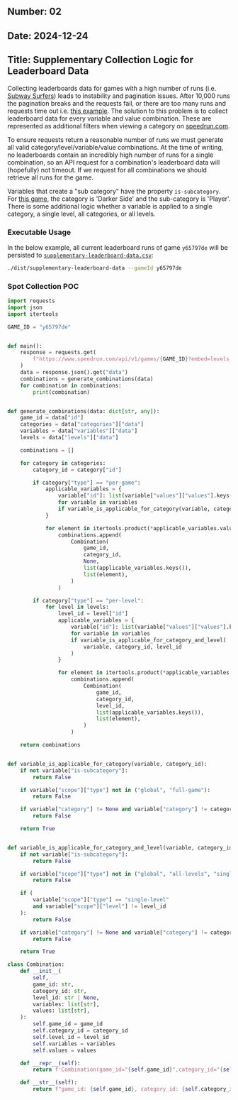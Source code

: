 ## Number: 02

## Date: 2024-12-24

## Title: Supplementary Collection Logic for Leaderboard Data

Collecting leaderboards data for games with a high number of runs
(i.e. [Subway Surfers](https://www.speedrun.com/subsurf)) leads to instability
and pagination issues. After 10,000 runs the pagination breaks and the requests
fail, or there are too many runs and requests time out i.e.
[this example](https://www.speedrun.com/api/v1/leaderboards/y65797de/category/n2y350ed).
The solution to this problem is to collect leaderboard data for every variable
and value combination. These are represented as additional filters when viewing
a category on [speedrun.com](https://www.speedrun.com).

To ensure requests return a reasonable number of runs we must generate all valid
category/level/variable/value combinations. At the time of writing, no leaderboards
contain an incredibly high number of runs for a single combination, so an API request
for a combination's leaderboard data will (hopefully) not timeout. If we request 
for all combinations we should retrieve all runs for the game.

Variables that create a "sub category" have the property `is-subcategory`. For
[this game](https://www.speedrun.com/smo?h=Darker_Side-2p&x=vdooqjod-dlo9oo5l.qoxjdm5q),
the category is 'Darker Side' and the sub-category is 'Player'. There
is some additional logic whether a variable is applied to a single category, a
single level, all categories, or all levels.

### Executable Usage

In the below example, all current leaderboard runs of game `y65797de` will be persisted
to [`supplementary-leaderboard-data.csv`](../data/v1/supplementary-leaderboard-data.csv):

```bash
./dist/supplementary-leaderboard-data --gameId y65797de
```

### Spot Collection POC

```python
import requests
import json
import itertools

GAME_ID = "y65797de"


def main():
    response = requests.get(
        f"https://www.speedrun.com/api/v1/games/{GAME_ID}?embed=levels,categories,variables"
    )
    data = response.json().get("data")
    combinations = generate_combinations(data)
    for combination in combinations:
        print(combination)


def generate_combinations(data: dict[str, any]):
    game_id = data["id"]
    categories = data["categories"]["data"]
    variables = data["variables"]["data"]
    levels = data["levels"]["data"]

    combinations = []

    for category in categories:
        category_id = category["id"]

        if category["type"] == "per-game":
            applicable_variables = {
                variable["id"]: list(variable["values"]["values"].keys())
                for variable in variables
                if variable_is_applicable_for_category(variable, category_id)
            }

            for element in itertools.product(*applicable_variables.values()):
                combinations.append(
                    Combination(
                        game_id,
                        category_id,
                        None,
                        list(applicable_variables.keys()),
                        list(element),
                    )
                )

        if category["type"] == "per-level":
            for level in levels:
                level_id = level["id"]
                applicable_variables = {
                    variable["id"]: list(variable["values"]["values"].keys())
                    for variable in variables
                    if variable_is_applicable_for_category_and_level(
                        variable, category_id, level_id
                    )
                }

                for element in itertools.product(*applicable_variables.values()):
                    combinations.append(
                        Combination(
                            game_id,
                            category_id,
                            level_id,
                            list(applicable_variables.keys()),
                            list(element),
                        )
                    )

    return combinations


def variable_is_applicable_for_category(variable, category_id):
    if not variable["is-subcategory"]:
        return False

    if variable["scope"]["type"] not in ("global", "full-game"):
        return False

    if variable["category"] != None and variable["category"] != category_id:
        return False

    return True


def variable_is_applicable_for_category_and_level(variable, category_id, level_id):
    if not variable["is-subcategory"]:
        return False

    if variable["scope"]["type"] not in ("global", "all-levels", "single-level"):
        return False

    if (
        variable["scope"]["type"] == "single-level"
        and variable["scope"]["level"] != level_id
    ):
        return False

    if variable["category"] != None and variable["category"] != category_id:
        return False

    return True

class Combination:
    def __init__(
        self,
        game_id: str,
        category_id: str,
        level_id: str | None,
        variables: list[str],
        values: list[str],
    ):
        self.game_id = game_id
        self.category_id = category_id
        self.level_id = level_id
        self.variables = variables
        self.values = values

    def __repr__(self):
        return f'Combination(game_id="{self.game_id}",category_id="{self.category_id}",level_id="{self.level_id}",variables="{self.variables}",values="{self.values}")'

    def __str__(self):
        return f"game_id: {self.game_id}, category_id: {self.category_id}, level_id: {self.level_id}, variables: {self.variables}, values: {self.values}"
```
